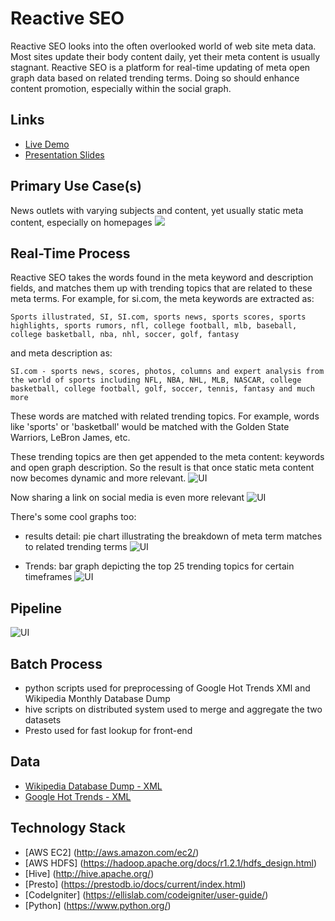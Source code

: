 Reactive SEO
==============

Reactive SEO looks into the often overlooked world of web site meta data.  Most sites update their body content daily, yet their meta content is usually stagnant. Reactive SEO is a platform for real-time updating of meta open graph data based on related trending terms. Doing so should enhance content promotion, especially within the social graph.

## Links
- [Live Demo](http://reactive-seo.mersal.net/)
- [Presentation Slides](http://reactive-seo.mersal.net/about)
	
## Primary Use Case(s)
News outlets with varying subjects and content, yet usually static meta content, especially on homepages
![](https://github.com/mersal/reactive-seo/blob/master/images/professortocat.png)

## Real-Time Process
Reactive SEO takes the words found in the meta keyword and description fields, and matches them up with trending topics that are related to these meta terms. For example, for si.com, the meta keywords are extracted as:

    Sports illustrated, SI, SI.com, sports news, sports scores, sports highlights, sports rumors, nfl, college football, mlb, baseball, college basketball, nba, nhl, soccer, golf, fantasy

and meta description as:

    SI.com - sports news, scores, photos, columns and expert analysis from the world of sports including NFL, NBA, NHL, MLB, NASCAR, college basketball, college football, golf, soccer, tennis, fantasy and much more

These words are matched with related trending topics.  For example, words like 'sports' or 'basketball' would be matched with the Golden State Warriors, LeBron James, etc.

These trending topics are then get appended to the meta content: keywords and open graph description.  So the result is that once static meta content now becomes dynamic and more relevant.
![UI](http://reactive-seo.mersal.net/images/demo/transform1.png)

Now sharing a link on social media is even more relevant
![UI](http://reactive-seo.mersal.net/images/demo/updatedfb.png)


There's some cool graphs too:

- results detail: pie chart illustrating the breakdown of meta term matches to related trending terms
![UI](http://reactive-seo.mersal.net/images/demo/charts1.png)

- Trends: bar graph depicting the top 25 trending topics for certain timeframes
![UI](http://reactive-seo.mersal.net/images/demo/charts2.png)

## Pipeline
![UI](http://reactive-seo.mersal.net/images/demo/pipeline.png)

## Batch Process
- python scripts used for preprocessing of Google Hot Trends XMl and Wikipedia Monthly Database Dump
- hive scripts on distributed system used to merge and aggregate the two datasets
- Presto used for fast lookup for front-end

## Data
- [Wikipedia Database Dump - XML](https://dumps.wikimedia.org/enwiki/latest/)
- [Google Hot Trends - XML](https://www.google.com/trends/hottrends)

## Technology Stack
- [AWS EC2] (http://aws.amazon.com/ec2/)
- [AWS HDFS] (https://hadoop.apache.org/docs/r1.2.1/hdfs_design.html)
- [Hive] (http://hive.apache.org/)
- [Presto] (https://prestodb.io/docs/current/index.html)
- [CodeIgniter] (https://ellislab.com/codeigniter/user-guide/)
- [Python] (https://www.python.org/)


